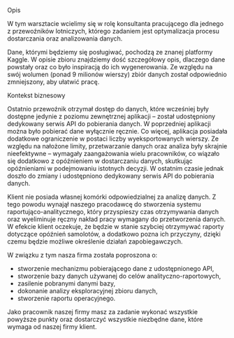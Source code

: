 Opis

W tym warsztacie wcielimy się w rolę konsultanta pracującego dla jednego z przewoźników lotniczych, którego zadaniem jest optymalizacja procesu dostarczania oraz analizowania danych.

Dane, którymi będziemy się posługiwać, pochodzą ze znanej platformy Kaggle. W opisie zbioru znajdziemy dość szczegółowy opis, dlaczego dane powstały oraz co było inspiracją do ich wygenerowania. Ze względu na swój wolumen (ponad 9 milionów wierszy) zbiór danych został odpowiednio zmniejszony, aby ułatwić pracę.

Kontekst biznesowy

Ostatnio przewoźnik otrzymał dostęp do danych, które wcześniej były dostępne jedynie z poziomu zewnętrznej aplikacji – został udostępniony dedykowany serwis API do pobierania danych. W poprzedniej aplikacji można było pobierać dane wyłącznie ręcznie. Co więcej, aplikacja posiadała dodatkowe ograniczenie w postaci liczby wyeksportowanych wierszy. Ze względu na nałożone limity, przetwarzanie danych oraz analiza były skrajnie nieefektywne – wymagały zaangażowania wielu pracowników, co wiązało się dodatkowo z opóźnieniem w dostarczaniu danych, skutkując opóźnieniami w podejmowaniu istotnych decyzji. W ostatnim czasie jednak doszło do zmiany i udostępniono dedykowany serwis API do pobierania danych.

Klient nie posiada własnej komórki odpowiedzialnej za analizę danych. Z tego powodu wynajął naszego pracodawcę do stworzenia systemu raportująco-analitycznego, który przyspieszy czas otrzymywania danych oraz wyeliminuje ręczny nakład pracy wymagany do przetworzenia danych. W efekcie klient oczekuje, że będzie w stanie szybciej otrzymywać raporty dotyczące opóźnień samolotów, a dodatkowo pozna ich przyczyny, dzięki czemu będzie możliwe określenie działań zapobiegawczych.

W związku z tym nasza firma została poproszona o:

- stworzenie mechanizmu pobierającego dane z udostępnionego API,
- stworzenie bazy danych używanej do celów analityczno-raportowych,
- zasilenie pobranymi danymi bazy,
- dokonanie analizy eksploracyjnej zbioru danych,
- stworzenie raportu operacyjnego.

Jako pracownik naszej firmy masz za zadanie wykonać wszystkie powyższe punkty oraz dostarczyć wszystkie niezbędne dane, które wymaga od naszej firmy klient.
